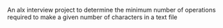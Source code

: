 An alx interview project to determine the minimum number of operations required to make a given number of characters in a text file
